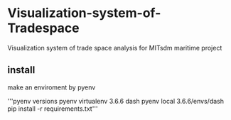 # Visualization-system-of-Tradespace
Visualization system of trade space analysis for MITsdm maritime project

## install
make an enviroment by pyenv

'''pyenv versions
pyenv virtualenv 3.6.6 dash
pyenv local 3.6.6/envs/dash
pip install -r requirements.txt'''



